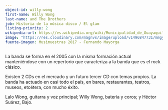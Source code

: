 ```yaml
---
object-id: willy-wong
first-name: Willy Wong
last-name: and The Brothers
job: Historia de la música disco / El glam
listing-priority: 2
wikipedia-url: https://es.wikipedia.org/wiki/Municipalidad_de_Guayaquil
image: "https://res.cloudinary.com/magnvs/image/upload/v1496847731/mmgye/wong02.jpg"
fuente-imagen: Musimuestras 2017 - Fernando Mayorga
---
```


La banda se forma en el 2005 con la misma formación actual manteniéndose con un repertorio que caracteriza a la banda que es el rock clásico.  

Existen 2 CDs en el mercado y un futuro tercer CD con temas propios. La banda ha actuado en casi todo el país, en bares, restaurantes, teatros, museos, etcétera, con mucho éxito.  

Lalo Wong, guitarra y voz principal; Willy Wong, batería y coros; y Héctor Suárez, Bajo.
